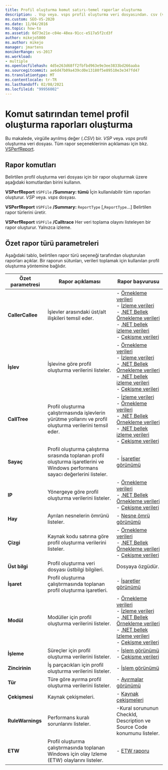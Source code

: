 ```yaml
---
title: Profil oluşturma komut satırı-temel raporlar oluşturma
description: . Vsp veya. vsps profil oluşturma veri dosyasından. csv (virgülle ayrılmış değer) raporları oluşturan VSPerfReport.exe Özet ve CallTrace seçenekleri hakkında bilgi edinin.
ms.custom: SEO-VS-2020
ms.date: 11/04/2016
ms.topic: how-to
ms.assetid: 6d73e21e-c04e-48ea-91cc-e517a5f2cd3f
author: mikejo5000
ms.author: mikejo
manager: jmartens
monikerRange: vs-2017
ms.workload:
- multiple
ms.openlocfilehash: 4d5e263d68ff2fbfbd963e9e3ee3833bd266aaba
ms.sourcegitcommit: ae6d47b09a439cd0e13180f5e89510e3e347fd47
ms.translationtype: MT
ms.contentlocale: tr-TR
ms.lasthandoff: 02/08/2021
ms.locfileid: "99956002"
---
```

# <a name="create-basic-profiling-reports-from-the-command-line"></a>Komut satırından temel profil oluşturma raporları oluşturma
Bu makalede, virgülle ayrılmış değer (.*CSV*) bir. *VSP* veya. *vsps* profil oluşturma veri dosyası. Tüm rapor seçeneklerinin açıklaması için bkz. [VSPerfReport](../profiling/vsperfreport.md).

## <a name="report-commands"></a>Rapor komutları
 Belirtilen profil oluşturma veri dosyası için bir rapor oluşturmak üzere aşağıdaki komutlardan birini kullanın.

 **VSPerfReport** `VSPFile` **/Summary: tümü** İçin kullanılabilir tüm raporları oluşturur. *VSP* veya. *vsps* dosyası.

 **VSPerfReport** `VSPFile` **/Summary:** `ReportType` [,`ReportType`...] Belirtilen rapor türlerini üretir.

 **VSPerfReport** `VSPFile` **/Calltrace** Her veri toplama olayını listeleyen bir rapor oluşturur. Yalnızca izleme.

## <a name="summary-report-type-parameters"></a>Özet rapor türü parametreleri
 Aşağıdaki tablo, belirtilen rapor türü seçeneği tarafından oluşturulan raporları açıklar. Bir raporun sütunları, verileri toplamak için kullanılan profil oluşturma yöntemine bağlıdır.

|Özet parametresi|Rapor açıklaması|Rapor başvurusu|
|-----------------------|------------------------|----------------------|
|**CallerCallee**|İşlevler arasındaki üst/alt ilişkileri temsil eder.|-   [Örnekleme verileri](../profiling/caller-callee-view-sampling-data.md)<br />-   [İzleme verileri](../profiling/caller-callee-view-instrumentation-data.md)<br />-   [.NET Bellek Örnekleme verileri](../profiling/caller-callee-view-dotnet-memory-sampling-data.md)<br />-   [.NET bellek izleme verileri](../profiling/caller-callee-view-net-memory-instrumentation-data.md)<br />-   [Çekişme verileri](../profiling/caller-callee-view-contention-data.md)|
|**İşlev**|İşlevine göre profil oluşturma verilerini listeler.|-   [Örnekleme verileri](../profiling/functions-view-sampling-data.md)<br />-   [İzleme verileri](../profiling/functions-view-instrumentation-data.md)<br />-   [.NET Bellek Örnekleme verileri](../profiling/functions-view-dotnet-memory-sampling-data.md)<br />-   [.NET bellek izleme verileri](../profiling/functions-view-dotnet-memory-instrumentation-data.md)<br />-   [Çekişme verileri](../profiling/functions-view-contention-data.md)|
|**CallTree**|Profil oluşturma çalıştırmasında işlevlerin yürütme yollarını ve profil oluşturma verilerini temsil eder.|-   [İzleme verileri](../profiling/call-tree-view-instrumentation-data.md)<br />-   [Örnekleme verileri](../profiling/call-tree-view-sampling-data.md)<br />-   [.NET Bellek Örnekleme verileri](../profiling/call-tree-view-dotnet-memory-sampling-data.md)<br />-   [.NET bellek izleme verileri](../profiling/call-tree-view-dotnet-memory-instrumentation-data.md)<br />-   [Çekişme verileri](../profiling/call-tree-view-contention-data.md)|
|**Sayaç**|Profil oluşturma çalıştırma sırasında toplanan profil oluşturma işaretlerini ve Windows performans sayacı değerlerini listeler.|-   [İşaretler görünümü](../profiling/marks-view.md)|
|**IP**|Yönergeye göre profil oluşturma verilerini listeler.|-   [Örnekleme verileri](../profiling/instruction-pointers-ips-view-sampling-data.md)<br />-   [.NET Bellek Örnekleme verileri](../profiling/instruction-pointers-ips-view-dotnet-memory-sampling-data.md)<br />-   [Çekişme verileri](../profiling/instruction-pointers-ips-view-contention-data.md)|
|**Hay**|Ayrılan nesnelerin ömrünü listeler.|-   [Nesne ömrü görünümü](../profiling/object-lifetime-view.md)|
|**Çizgi**|Kaynak kodu satırına göre profil oluşturma verilerini listeler.|-   [Örnekleme verileri](../profiling/lines-view-sampling-data.md)<br />-   [.NET Bellek Örnekleme verileri](../profiling/lines-view-dotnet-memory-sampling-data.md)<br />-   [Çekişme verileri](../profiling/lines-view-contention-data.md)|
|**Üst bilgi**|Profil oluşturma veri dosyası üstbilgi bilgileri.|Dosyaya özgüdür.|
|**İşaret**|Profil oluşturma çalıştırmasında toplanan profil oluşturma işaretleri.|-   [İşaretler görünümü](../profiling/marks-view.md)|
|**Modül**|Modüller için profil oluşturma verilerini listeler.|-   [Örnekleme verileri](../profiling/modules-view-sampling-data.md)<br />-   [İzleme verileri](../profiling/modules-view-instrumentation-data.md)<br />-   [.NET Bellek Örnekleme verileri](../profiling/modules-view-dotnet-memory-sampling-data.md)<br />-   [.NET bellek Izleme verileri](../profiling/modules-view-dotnet-memory-instrumentation-data.md)<br />-   [Çekişme verileri](../profiling/modules-view-contention-data.md)|
|**İşleme**|Süreçler için profil oluşturma verilerini listeler.|-   [İşlem görünümü](../profiling/process-view.md)<br />-   [Çekişme verileri](../profiling/process-view-contention-data.md)|
|**Zincirinin**|İş parçacıkları için profil oluşturma verilerini listeler.|-   [İşlem görünümü](../profiling/process-view.md)|
|**Tür**|Türe göre ayırma profil oluşturma verilerini listeler.|-   [Ayırmalar görünümü](../profiling/dotnet-memory-allocations-view.md)|
|**Çekişmesi**|Kaynak çekişmeleri.|-   [Kaynak çekişmeleri](../profiling/resource-contentions-view-contention-data.md)|
|**RuleWarnings**|Performans kuralı sorunlarını listeler.|-Kural sorununun CheckId, Description ve Source Code konumunu listeler.|
|**ETW**|Profil oluşturma çalıştırmasında toplanan Windows için olay Izleme (ETW) olaylarını listeler.|-   [ETW raporu](../profiling/event-tracing-for-windows-etw-report.md)|
